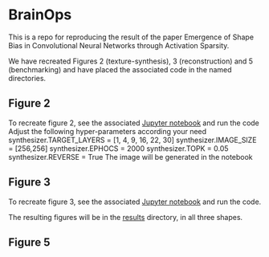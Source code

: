 # BrainOps
This is a repo for reproducing the result of the paper Emergence of Shape Bias in Convolutional Neural Networks through Activation Sparsity.

We have recreated Figures 2 (texture-synthesis), 3 (reconstruction) and 5 (benchmarking) and have placed the associated code in the named directories.

## Figure 2
To recreate figure 2, see the associated [Jupyter notebook](texture-synthesis/example.ipynb) and run the code
Adjust the following hyper-parameters according your need 
synthesizer.TARGET_LAYERS = [1, 4, 9, 16, 22, 30] 
synthesizer.IMAGE_SIZE = [256,256]
synthesizer.EPHOCS = 2000
synthesizer.TOPK = 0.05
synthesizer.REVERSE = True
The image will be generated in the notebook

## Figure 3
To recreate figure 3, see the associated [Jupyter notebook](reconstruction/reconstruction.ipynb) and run the code. 

The resulting figures will be in the [results](reconstruction/results) directory, in all three shapes.

## Figure 5
